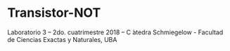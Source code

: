 # Transistor-NOT
Laboratorio 3 – 2do. cuatrimestre 2018 – C ́atedra Schmiegelow - Facultad de Ciencias Exactas y Naturales, UBA
